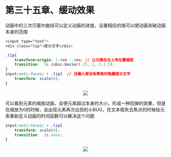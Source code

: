 # 第三十五章、缓动效果
动画中的三次贝塞尔曲线可以定义动画的进度，设置相应的值可以使动画突破动画本身的范围
```css
<input type="text">
<div class="tip">提示文字</div>

.tip{
    transform-origin: 1.4em -.4em; // 让元素在左上角位置缩放
    transition: .5s cubic-bezier(.25,.1,.3,1.5);
}
input:not(:focus) + .tip{  // 当输入框没有聚焦时隐藏提示文字
    transform: scale(0);
}
```
<div align=center><img src="/note/images/css-secret/35/1.gif"></div>  

可以看到元素的缩放动画，会使元素超过本身的大小，形成一种回弹的效果，但是在缩放为0的时候，会出现元素再次出现的小BUG，在文本框失去焦点的时候给元素重新定义动画的时间函数可以解决这个问题
```css
input:not(:focus) + .tip{
    transform: scale(0);
    transition: .2s ease;
}
```
<div align=center><img src="/note/images/css-secret/35/2.gif"></div>  



